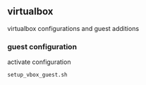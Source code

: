 ## virtualbox
virtualbox configurations and guest additions

### guest configuration
activate configuration
``` 
setup_vbox_guest.sh
``` 
